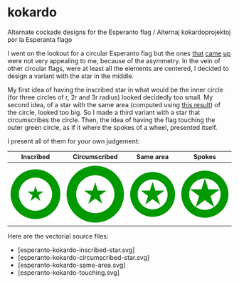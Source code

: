 # kokardo
Alternate cockade designs for the Esperanto flag / Alternaj kokardoprojektoj por la Esperanta flago

I went on the lookout for a circular Esperanto flag but the ones [that](https://www.pinterest.com/pin/329396160233067907/) [came](https://www.pngegg.com/en/png-scsss) [up](https://www.zazzle.ca/esperanto_quality_flag_circle_2_inch_round_button-145204474472426086) were not very appealing to me, because of the asymmetry. In the vein of other circular flags, were at least all the elements are centered, I decided to design a variant with the star in the middle.

My first idea of having the inscribed star in what would be the inner circle (for three circles of r, 2r and 3r radius) looked decidedly too small. My second idea, of a star with the same area (computed using [this result](https://math.stackexchange.com/questions/753290/area-of-a-five-pointed-star)) of the circle, looked too big. So I made a third variant with a star that circumscribes the circle. Then, the idea of having the flag touching the outer green circle, as if it where the spokes of a wheel, presented itself.

I present all of them for your own judgement:

<center>

Inscribed | Circumscribed | Same area | Spokes
--- | --- | --- | ---
 | |
<img src="esperanto-kokardo-inscribed-star.png" width="150"/> | <img src="esperanto-kokardo-circumscribed-star.png" width="150"/> | <img src="esperanto-kokardo-same-area.png" width="150"/> | <img src="esperanto-kokardo-touching.png" width="150"/>

</center>

Here are the vectorial source files:

- [esperanto-kokardo-inscribed-star.svg]
- [esperanto-kokardo-circumscribed-star.svg]
- [esperanto-kokardo-same-area.svg]
- [esperanto-kokardo-touching.svg]
